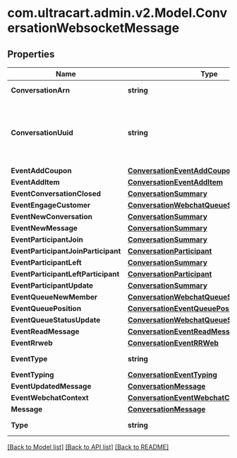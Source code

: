# com.ultracart.admin.v2.Model.ConversationWebsocketMessage
## Properties

Name | Type | Description | Notes
------------ | ------------- | ------------- | -------------
**ConversationArn** | **string** | Conversation ARN | [optional] 
**ConversationUuid** | **string** | Conversation UUID if the websocket message is tied to a specific conversation | [optional] 
**EventAddCoupon** | [**ConversationEventAddCoupon**](ConversationEventAddCoupon.md) |  | [optional] 
**EventAddItem** | [**ConversationEventAddItem**](ConversationEventAddItem.md) |  | [optional] 
**EventConversationClosed** | [**ConversationSummary**](ConversationSummary.md) |  | [optional] 
**EventEngageCustomer** | [**ConversationWebchatQueueStatusQueueEntry**](ConversationWebchatQueueStatusQueueEntry.md) |  | [optional] 
**EventNewConversation** | [**ConversationSummary**](ConversationSummary.md) |  | [optional] 
**EventNewMessage** | [**ConversationSummary**](ConversationSummary.md) |  | [optional] 
**EventParticipantJoin** | [**ConversationSummary**](ConversationSummary.md) |  | [optional] 
**EventParticipantJoinParticipant** | [**ConversationParticipant**](ConversationParticipant.md) |  | [optional] 
**EventParticipantLeft** | [**ConversationSummary**](ConversationSummary.md) |  | [optional] 
**EventParticipantLeftParticipant** | [**ConversationParticipant**](ConversationParticipant.md) |  | [optional] 
**EventParticipantUpdate** | [**ConversationSummary**](ConversationSummary.md) |  | [optional] 
**EventQueueNewMember** | [**ConversationWebchatQueueStatusQueueEntry**](ConversationWebchatQueueStatusQueueEntry.md) |  | [optional] 
**EventQueuePosition** | [**ConversationEventQueuePosition**](ConversationEventQueuePosition.md) |  | [optional] 
**EventQueueStatusUpdate** | [**ConversationWebchatQueueStatus**](ConversationWebchatQueueStatus.md) |  | [optional] 
**EventReadMessage** | [**ConversationEventReadMessage**](ConversationEventReadMessage.md) |  | [optional] 
**EventRrweb** | [**ConversationEventRRWeb**](ConversationEventRRWeb.md) |  | [optional] 
**EventType** | **string** | Type of event | [optional] 
**EventTyping** | [**ConversationEventTyping**](ConversationEventTyping.md) |  | [optional] 
**EventUpdatedMessage** | [**ConversationMessage**](ConversationMessage.md) |  | [optional] 
**EventWebchatContext** | [**ConversationEventWebchatContext**](ConversationEventWebchatContext.md) |  | [optional] 
**Message** | [**ConversationMessage**](ConversationMessage.md) |  | [optional] 
**Type** | **string** | Type of message | [optional] 


[[Back to Model list]](../README.md#documentation-for-models) [[Back to API list]](../README.md#documentation-for-api-endpoints) [[Back to README]](../README.md)

